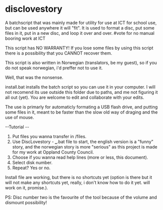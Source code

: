 # disclovestory
A batchscript that was mainly made for utility for use at ICT for school use, but can be used anywhere it will "fit". It is used to format a disc, put some files in it, put in a new disc, and loop it over and over. #vote for no manual booring work at ICT


This script has NO WARRANTY! If you lose some files by using this script there is a possibility that you CANNOT recover them.

This script is also written in Norwegian (translators, be my guest), so if you do not speak norwegian, i'd preffer not to use it.

Well, that was the nonsense.

install.bat installs the batch script so you can use it in your computer. I will not recomend its use outside this folder due to paths, and me not figuring it all out (yet).
You are welcome to edit and collaborate with your edits.

The use is primarly for automaticly formating a USB flash drive, and putting some files in it, meant to be faster than the slow old way of draging and the use of mouse.

--Tutorial --

1. Put files you wanna transfer in /files.
2. Use DiscLovestory - **_**.bat file to start, the english version is a "funny" story, and the norwegian story is more "serious" as this project is made for my work at Oppland County Council.
3. Choose if you wanna read help lines (more or less, this document).
4. Select disk number.
5. Repeat? Yes or no.

Install file are working, but there is no shortcuts yet (option is there but it will not make any shortcuts yet, really, i don't know how to do it yet. will work on it, promise.).

PS: Disc number two is the favourite of the tool because of the volume and dismount possibility!
